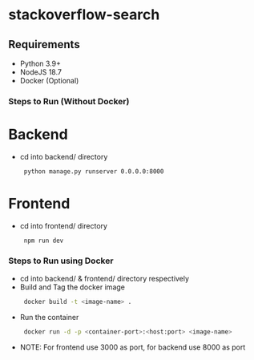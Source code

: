 # stackoverflow-search

## Requirements

- Python 3.9+
- NodeJS 18.7
- Docker (Optional)

### Steps to Run (Without Docker)

# Backend

 - cd into backend/ directory
   ```sh
    python manage.py runserver 0.0.0.0:8000
   ```

# Frontend

 - cd into frontend/ directory
   ```sh
    npm run dev
   ```

### Steps to Run using Docker

 - cd into backend/ & frontend/ directory respectively
 - Build and Tag the docker image
   ```sh
    docker build -t <image-name> .
   ```
 - Run the container
   ```sh
    docker run -d -p <container-port>:<host:port> <image-name>  
   ```
 - NOTE: For frontend use 3000 as port, for backend use 8000 as port